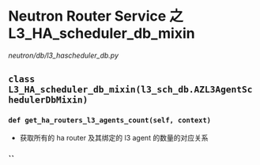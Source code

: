 # Neutron Router Service 之 L3_HA_scheduler_db_mixin

*neutron/db/l3_hascheduler_db.py*

## `class L3_HA_scheduler_db_mixin(l3_sch_db.AZL3AgentSchedulerDbMixin)`

### `def get_ha_routers_l3_agents_count(self, context)`

* 获取所有的 ha router 及其绑定的 l3 agent 的数量的对应关系

### ``








